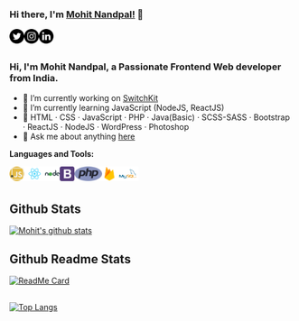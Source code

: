 ### Hi there, I'm [Mohit Nandpal!](https://nandpalmohit.github.io) 👋

<a href="https://twitter.com/nandpalmohit99">
  <img align="left" alt="Nandpal Mohit | Twitter" width="26px" src="https://github.com/nandpalmohit/nandpalmohit/blob/main/assets/twitter.png" />
</a>
<a href="https://www.instagram.com/nandpalmohit99/">
  <img align="left" alt="Nandpal Mohit | Instagram" width="26px" src="https://github.com/nandpalmohit/nandpalmohit/blob/main/assets/instagram.png" />
</a>
<a href="https://www.linkedin.com/in/nandpal-mohit-894375167/">
  <img align="left" alt="Nandpal Mohit | Linked In" width="26px" src="https://github.com/nandpalmohit/nandpalmohit/blob/main/assets/linkedin.png" />
</a>

<br />
<br />

### Hi, I'm Mohit Nandpal, a Passionate Frontend Web developer from India.

- 🔭 I’m currently working on [SwitchKit](#)
- 🌱 I’m currently learning JavaScript (NodeJS, ReactJS)
- 📌 HTML · CSS · JavaScript · PHP · Java(Basic) · SCSS-SASS · Bootstrap · ReactJS · NodeJS · WordPress · Photoshop
- 💬 Ask me about anything [here](https://github.com/nandpalmohit/nandpalmohit/issues)

**Languages and Tools:**  

<a><img align="left" height="26" src="https://github.com/nandpalmohit/nandpalmohit/blob/main/assets/javascript.png"></a>
<a><img align="left" height="26" src="https://github.com/nandpalmohit/nandpalmohit/blob/main/assets/reactjs.png"></a>
<a><img align="left" height="26" src="https://github.com/nandpalmohit/nandpalmohit/blob/main/assets/node.png"></a>
<a><img align="left" height="26" src="https://github.com/nandpalmohit/nandpalmohit/blob/main/assets/bootstrap.png"></a>
<a><img align="left" height="26" src="https://github.com/nandpalmohit/nandpalmohit/blob/main/assets/php.png"></a>
<a><img align="left" height="26" src="https://github.com/nandpalmohit/nandpalmohit/blob/main/assets/firebase.png"></a>
<a><img align="left" height="26" src="https://github.com/nandpalmohit/nandpalmohit/blob/main/assets/mysql.png"></a>

<br />
<br />

## Github Stats
[![Mohit's github stats](https://github-readme-stats.vercel.app/api?username=nandpalmohit)](https://github.com/nandpalmohit/github-readme-stats)
<br />
## Github Readme Stats
[![ReadMe Card](https://github-readme-stats.vercel.app/api/pin/?username=nandpalmohit&repo=github-readme-stats)](https://github.com/nandpalmohit/github-readme-stats&hide=prs)
<br />
## 
[![Top Langs](https://github-readme-stats.vercel.app/api/top-langs/?username=nandpalmohit&layout=compact)](https://github.com/nandpalmohit/github-readme-stats)

